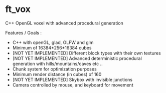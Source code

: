 # ft_vox
C++ OpenGL voxel with advanced procedural generation

Features / Goals :
- C++ with openGL, glad, GLFW and glm
- Minimum of 16384\*256\*16384 cubes
- [NOT YET IMPLEMENTED] Different block types with their own textures
- [NOT YET IMPLEMENTED] Advanced deterministic procedural generation with hills/mountains/caves etc ..
- Chunk system for optimization purposes
- Minimum render distance (in cubes) of 160
- [NOT YET IMPLEMENTED] Skybox with invisible junctions
- Camera controlled by mouse, and keyboard for movement
